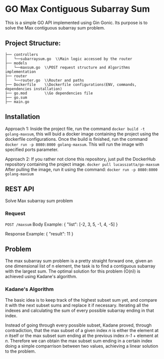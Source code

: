 # GO Max Contiguous Subarray Sum
This is a simple GO API implemented using Gin Gonic. Its purpose is to solve the Max contiguous subarray sum problem.

## Project Structure:

```
├── controllers
│   └──subarraysum.go  \\Main logic accessed by the router
├── models
│   └──maxsum.go  \\POST request structure and Algorithms implementation
├── router
│   └──router.go  \\Router and paths
├── Dockerfile    \\Dockerfile configurations(ENV, commands, dependencies installation)
├── go.mod        \\Go dependencies file
├── go.sum
├── main.go        
```
## Installation
Approach 1: Inside the project file, run the command `docker build -t golang-maxsum`, this will buid a docker image containing the project using the dockerfile configurations.
Once the build is finished, run the command `docker run -p 8080:8000 golang-maxsum`. This will run the image with specified ports parameter.

Approach 2: If you rather not clone this repository, just pull the DockerHub repository containing the project image.
`docker pull lucasszatta/go-maxsum`
After pulling the image, run it using the command: `docker run -p 8080:8000 golang-maxsum`

## REST API
Solve Max subarray sum problem
### Request
  `POST /maxsum`
  Body Example: { "list": [-2, 3, 5, -1, 4, -5] }
  
  Response Example: { "result": 11 }
  
## Problem

The max subarray sum problem is a pretty straight forward one, given an one dimensional list of n element, the task is to find a contiguous subarray with the largest sum. The optimal solution for this problem (O(n)) is achieved using Kadane's algorithm.

### Kadane's Algorithm

The basic idea is to keep track of the highest subset sum yet, and compare it with the next subset sums and replace it if necessary. Iterating all the indexes and calculating the sum of every possible subarray ending in that index.

Instead of going through every possible subset, Kadane proved, through contradiction, that the max subset of a given index *n* is either the element at *n* itself or the max subset sum ending at the previous index *n-1* + element at *n*. Therefore we can obtain the max subset sum ending in a certain index doing a simple comparrison between two values, achieving a linear solution to the problem.
